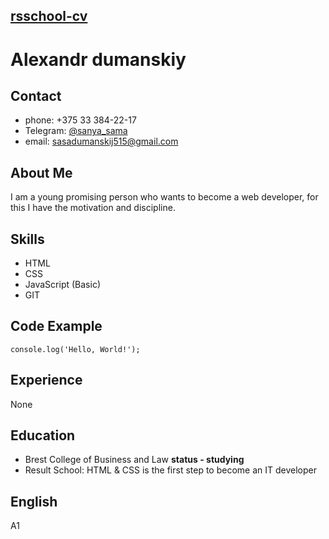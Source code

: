 ## [rsschool-cv](https://alexdum123.github.io/rsschool-cv/cv)

# Alexandr dumanskiy

## Contact

- phone: +375 33 384-22-17
- Telegram: [@sanya_sama](https://t.me/sanya_sama)
- email: sasadumanskij515@gmail.com

## About Me

I am a young promising person who wants to become a web developer, for this I have the motivation and discipline.

## Skills

- HTML
- CSS
- JavaScript (Basic)
- GIT

## Code Example

    console.log('Hello, World!');

## Experience

None

## Education

- Brest College of Business and Law **status - studying**
- Result School: HTML & CSS is the first step to become an IT developer

## English

A1
